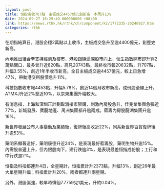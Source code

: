 ```yaml
---
layout: post
title: 恒指高收707點　主板成交4457億元創新高　本周升13%
date: 2024-09-27 16:29:49.000000000 +08:00
link: https://news.rthk.hk/rthk/ch/component/k2/1772335-20240927.htm
categories: rthk
---
```


在期指結算日，港股企穩2萬點以上收市，主板成交急升至逾4400億元，創歷史新高。

內地推出組合拳支持經濟及樓市，港股跟隨滬深股市向上，恒生指數開市即升穿2萬點關口，最多曾升近820點，高見20743點，最終收市報20632點，升707點，升幅3.55%，創近1年半收市新高。全日主板成交逾4457億元，較上日急增47%，帶動港交所股價急升11%。

科技指數收市報4453點，升幅5.78%，創近14個月收市新高，成份股全線上升。ATMXJ升近2%至近10%，以京東集團升幅較大。

有消息指，上海和深圳正計劃取消樓市限購，刺激內房股急升，佳兆業集團急彈近77%，新城發展、寶龍地產、禹洲集團都升逾兩成。藍籌內房股龍湖集團升逾16%。

新世界發展公布人事變動及業績後，復牌後高收近22%，同系新世界百貨復牌後升逾53%。

藥明系顯著造好，藥明康德升近24%，是表現最好藍籌股，藥明生物升逾15%。內需股普遍上升，但內銀股向下，建行跌逾3%，是表現最差恒指成份股；工行和中行跌逾2%。

恒指及科指都連升4日，全星期計，恒指累計升2373點，升幅13%，創近26年最大單星期升幅；科指累計升20%，兩者都連升兩星期。

另外，港匯偏強，較早時徘徊7.7759兌1美元，升約0.04%。
